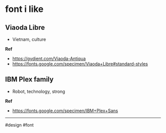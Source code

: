 # font i like

## Viaoda Libre

- Vietnam, culture

**Ref**

- <https://gydient.com/Viaoda-Antiqua>
- <https://fonts.google.com/specimen/Viaoda+Libre#standard-styles>

## IBM Plex family

- Robot, technology, strong

**Ref**

- <https://fonts.google.com/specimen/IBM+Plex+Sans>

---

#design #font
